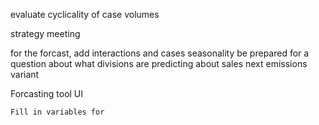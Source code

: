 evaluate cyclicality of case volumes

strategy meeting

for the forcast, add interactions and cases
seasonality
be prepared for a question about what divisions are predicting about sales
next emissions variant

Forcasting tool UI

	Fill in variables for 


